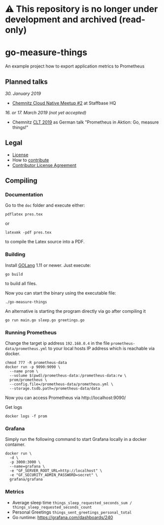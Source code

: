 # ⚠️ This repository is no longer under development and archived (read-only)

# go-measure-things
An example project how to export application metrics to Prometheus


## Planned talks

*30. January 2019* 
- [Chemnitz Cloud Native Meetup #2](https://www.meetup.com/de-DE/Chemnitz-Cloud-Native-Meetup/events/257370642/) at Staffbase HQ 

*16. or 17. March 2019 (not yet accepted)*
- Chemnitz [CLT 2019](https://chemnitzer.linux-tage.de/2019/) as German talk "Prometheus in Aktion: Go, measure things!" 

## Legal 

* [License](../master/LICENSE)
* How to [contribute](../master/CONTRIBUTING.md)
* [Contributor License Agreement](../master/CLA.md)

## Compiling

### Documentation

Go to the `doc` folder and execute either:

```
pdflatex pres.tex
```
or 

```
latexmk -pdf pres.tex
```

to compile the Latex source into a PDF.


### Building

Install [GOLang](https://golang.org/doc/install) 1.11 or newer.
Just execute:

```
go build
```

to build all files.

Now you can start the binary using the executable file: 
```
./go-measure-things
```

An alternative is starting the program directly via go after compiling it
```
go run main.go sleep.go greetings.go
```


### Running Prometheus
Change the target ip address `192.168.0.4` in the file `prometheus-data/prometheus.yml`
to your local hosts IP address which is reachable via docker. 

```
chmod 777 -R prometheus-data
docker run -p 9090:9090 \
  --name prom \
  --volume $(pwd)/prometheus-data:/prometheus-data:rw \
  prom/prometheus \
  --config.file=/prometheus-data/prometheus.yml \
  --storage.tsdb.path=/prometheus-data/data
```

Now you can access Prometheus via http://localhost:9090/

Get logs 
```
docker logs -f prom
```

### Grafana

Simply run the following command to start Grafana locally in a docker container.

```
docker run \
  -d \
  -p 3000:3000 \
  --name=grafana \
  -e "GF_SERVER_ROOT_URL=http://localhost" \
  -e "GF_SECURITY_ADMIN_PASSWORD=secret" \
  grafana/grafana
```

### Metrics

* Average sleep time `things_sleep_requested_seconds_sum / things_sleep_requested_seconds_count`
* Personal Greetings `things_sent_greetings_personal_total`
* Go runtime: https://grafana.com/dashboards/240
